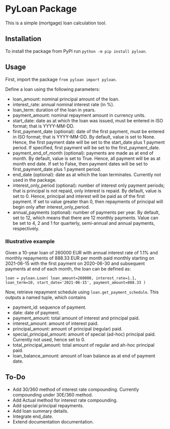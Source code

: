 # PyLoan Package

This is a simple (mortgage) loan calculation tool.

## Installation

To install the package from PyPI run `python -m pip install pyloan`.

## Usage

First, import the package `from pyloan import pyloan`.

Define a loan using the following parameters:
* loan_amount: nominal principal amount of the loan.
* interest_rate: annual nominal interest rate (in %).
* loan_term: duration of the loan in years.
* payment_amount: nominal repayment amount in currency units.
* start_date: date as at which the loan was issued, must be entered in ISO format; that is YYYY-MM-DD.
* first_payment_date (optional): date of the first payment, must be entered in ISO format; that is YYYY-MM-DD. By default, value is set to None. Hence, the first payment date will be set to the start_date plus 1 payment period. If specified, first payment will be set to the first_payment_date.
* payment_end_of_month (optional): payments are made as at end of month. By default, value is set to True. Hence, all payment will be as at month end date. If set to False, then payment dates will be set to first_payment_date plus 1 payment period.
* end_date (optional): date as at which the loan terminates. Currently not used in the package.
* interest_only_period (optional): number of interest only payment periods; that is principal is not repaid, only interest is repaid. By default, value is set to 0. Hence, principal and interest will be paid as of the first payment. If set to value greater than 0, then repayments of principal will begin only after interest_only_period.
* annual_payments (optional): number of payments per year. By default, set to 12, which means that there are 12 monthly payments. Value can be set to 4, 2 and 1 for quarterly, semi-annual and annual payments, respectively.

### Illustrative example

Given a 10-year loan of 260000 EUR with annual interest rate of 1.1% and monthly repayments of 888.33 EUR per month paid monthly starting on 2021-06-15 with the first payment on 2020-06-30 and subsequent payments at end of each month, the loan can be defined as:

`loan = pyloan.Loan(
  loan_amount=260000,
  interest_rate=1.1,
  loan_term=10,
  start_date='2021-06-15',
  payment_amount=888.33
  )`

Now, retrieve repayment schedule using `loan.get_payment_schedule`. This outputs a named tuple, which contains

* payment_id: sequence of payment.
* date: date of payment.
* payment_amount: total amount of interest and principal paid.
* interest_amount: amount of interest paid.
* principal_amount: amount of principal (regular) paid.
* special_principal_amount: amount of special (ad-hoc) principal paid. Currently not used, hence set to 0.
* total_principal_amount: total amount of regular and ah-hoc principal paid.
* loan_balance_amount: amount of loan balance as at end of payment date.


## To-Do

* Add 30/360 method of interest rate compounding. Currently compounding under 30E/360 method.
* Add Actual method for interest rate compounding.
* Add special principal repayments.
* Add loan summary details.
* Integrate end_date.
* Extend documentation documentation.
